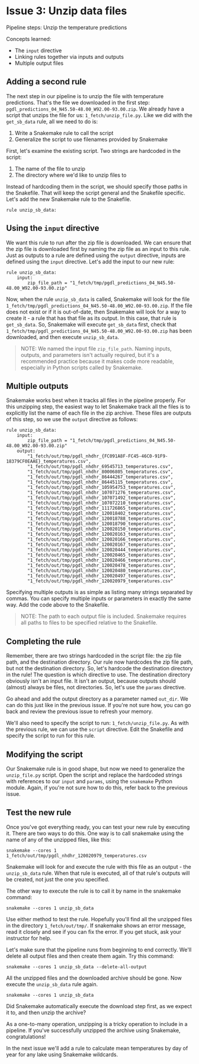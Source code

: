 # Issue 3: Unzip data files

Pipeline steps: Unzip the temperature predictions

Concepts learned:
- The `input` directive
- Linking rules together via inputs and outputs
- Multiple output files

## Adding a second rule

The next step in our pipeline is to unzip the file with temperature predictions.
That's the file we downloaded in the first step: `pgdl_predictions_04_N45.50-48.00_W92.00-93.00.zip`.
We already have a script that unzips the file for us: `1_fetch/unzip_file.py`.
Like we did with the `get_sb_data` rule, all we need to do is:
1. Write a Snakemake rule to call the script
2. Generalize the script to use filenames provided by Snakemake

First, let's examine the existing script.
Two strings are hardcoded in the script:
1. The name of the file to unzip
2. The directory where we'd like to unzip files to

Instead of hardcoding them in the script, we should specify those paths in the Snakefile.
That will keep the script general and the Snakefile specific.
Let's add the new Snakemake rule to the Snakefile.
```
rule unzip_sb_data:
```

## Using the `input` directive

We want this rule to run after the zip file is downloaded.
We can ensure that the zip file is downloaded first by naming the zip file as an input to this rule.
Just as outputs to a rule are defined using the `output` directive, inputs are defined using the `input` directive.
Let's add the input to our new rule:
```
rule unzip_sb_data:
    input:
        zip_file_path = "1_fetch/tmp/pgdl_predictions_04_N45.50-48.00_W92.00-93.00.zip"
```

Now, when the rule `unzip_sb_data` is called, Snakemake will look for the file `1_fetch/tmp/pgdl_predictions_04_N45.50-48.00_W92.00-93.00.zip`.
If the file does not exist or if it is out-of-date, then Snakemake will look for a way to create it - a rule that has that file as its output.
In this case, that rule is `get_sb_data`.
So, Snakemake will execute `get_sb_data` first, check that `1_fetch/tmp/pgdl_predictions_04_N45.50-48.00_W92.00-93.00.zip` has been downloaded, and then execute `unzip_sb_data`.

> NOTE: We named the input file `zip_file_path`.
> Naming inputs, outputs, and parameters isn't actually required, but it's a recommended practice because it makes code more readable, especially in Python scripts called by Snakemake.

## Multiple outputs

Snakemake works best when it tracks all files in the pipeline properly.
For this unzipping step, the easiest way to let Snakemake track all the files is to explicitly list the name of each file in the zip archive.
These files are outputs of this step, so we use the `output` directive as follows:
```
rule unzip_sb_data:
    input:
        zip_file_path = "1_fetch/tmp/pgdl_predictions_04_N45.50-48.00_W92.00-93.00.zip"
    output:
        "1_fetch/out/tmp/pgdl_nhdhr_{FC091A8F-FC45-46C0-91F9-18379CF0EAAE}_temperatures.csv",
        "1_fetch/out/tmp/pgdl_nhdhr_69545713_temperatures.csv",
        "1_fetch/out/tmp/pgdl_nhdhr_80006805_temperatures.csv",
        "1_fetch/out/tmp/pgdl_nhdhr_86444267_temperatures.csv",
        "1_fetch/out/tmp/pgdl_nhdhr_86445115_temperatures.csv",
        "1_fetch/out/tmp/pgdl_nhdhr_105954753_temperatures.csv",
        "1_fetch/out/tmp/pgdl_nhdhr_107071276_temperatures.csv",
        "1_fetch/out/tmp/pgdl_nhdhr_107071492_temperatures.csv",
        "1_fetch/out/tmp/pgdl_nhdhr_107072210_temperatures.csv",
        "1_fetch/out/tmp/pgdl_nhdhr_111726865_temperatures.csv",
        "1_fetch/out/tmp/pgdl_nhdhr_120018402_temperatures.csv",
        "1_fetch/out/tmp/pgdl_nhdhr_120018788_temperatures.csv",
        "1_fetch/out/tmp/pgdl_nhdhr_120018790_temperatures.csv",
        "1_fetch/out/tmp/pgdl_nhdhr_120020150_temperatures.csv",
        "1_fetch/out/tmp/pgdl_nhdhr_120020163_temperatures.csv",
        "1_fetch/out/tmp/pgdl_nhdhr_120020166_temperatures.csv",
        "1_fetch/out/tmp/pgdl_nhdhr_120020167_temperatures.csv",
        "1_fetch/out/tmp/pgdl_nhdhr_120020444_temperatures.csv",
        "1_fetch/out/tmp/pgdl_nhdhr_120020465_temperatures.csv",
        "1_fetch/out/tmp/pgdl_nhdhr_120020466_temperatures.csv",
        "1_fetch/out/tmp/pgdl_nhdhr_120020478_temperatures.csv",
        "1_fetch/out/tmp/pgdl_nhdhr_120020480_temperatures.csv",
        "1_fetch/out/tmp/pgdl_nhdhr_120020497_temperatures.csv",
        "1_fetch/out/tmp/pgdl_nhdhr_120020979_temperatures.csv"
```
Specifying multiple outputs is as simple as listing many strings separated by commas.
You can specify multiple inputs or parameters in exactly the same way.
Add the code above to the Snakefile.

> NOTE: The path to each output file is included.
> Snakemake requires all paths to files to be specified relative to the Snakefile.


## Completing the rule

Remember, there are two strings hardcoded in the script file: the zip file path, and the destination directory.
Our rule now hardcodes the zip file path, but not the destination directory.
So, let's hardcode the destination directory in the rule!
The question is which directive to use.
The destination directory obviously isn't an input file.
It isn't an output, because outputs should (almost) always be files, not directories.
So, let's use the `params` directive.

Go ahead and add the output directory as a parameter named `out_dir`.
We can do this just like in the previous issue.
If you're not sure how, you can go back and review the previous issue to refresh your memory.

We'll also need to specify the script to run: `1_fetch/unzip_file.py`.
As with the previous rule, we can use the `script` directive.
Edit the Snakefile and specify the script to run for this rule.

## Modifying the script

Our Snakemake rule is in good shape, but now we need to generalize the `unzip_file.py` script.
Open the script and replace the hardcoded strings with references to our `input` and `params`, using the `snakemake` Python module.
Again, if you're not sure how to do this, refer back to the previous issue.

## Test the new rule

Once you've got everything ready, you can test your new rule by executing it.
There are two ways to do this.
One way is to call snakemake using the name of any of the unzipped files, like this:
```
snakemake --cores 1 1_fetch/out/tmp/pgdl_nhdhr_120020979_temperatures.csv
```
Snakemake will look for and execute the rule with this file as an output - the `unzip_sb_data` rule.
When that rule is executed, all of that rule's outputs will be created, not just the one you specified.

The other way to execute the rule is to call it by name in the snakemake command:
```
snakemake --cores 1 unzip_sb_data
```
Use either method to test the rule.
Hopefully you'll find all the unzipped files in the directory `1_fetch/out/tmp/`.
If snakemake shows an error message, read it closely and see if you can fix the error.
If you get stuck, ask your instructor for help.

Let's make sure that the pipeline runs from beginning to end correctly.
We'll delete all output files and then create them again.
Try this command:
```
snakemake --cores 1 unzip_sb_data --delete-all-output
```
All the unzipped files and the downloaded archive should be gone.
Now execute the `unzip_sb_data` rule again.
```
snakemake --cores 1 unzip_sb_data
```
Did Snakemake automatically execute the download step first, as we expect it to, and then unzip the archive?

As a one-to-many operation, unzipping is a tricky operation to include in a pipeline.
If you've successfully unzipped the archive using Snakemake, congratulations!

In the next issue we'll add a rule to calculate mean temperatures by day of year for any lake using Snakemake wildcards.
